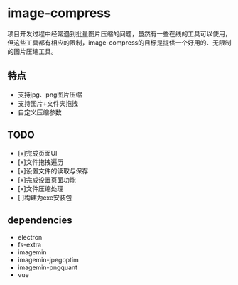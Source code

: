 
# image-compress

项目开发过程中经常遇到批量图片压缩的问题，虽然有一些在线的工具可以使用，但这些工具都有相应的限制，image-compress的目标是提供一个好用的、无限制的图片压缩工具。


## 特点

+ 支持jpg、png图片压缩
+ 支持图片+文件夹拖拽
+ 自定义压缩参数

## TODO

- [x]完成页面UI
- [x]文件拖拽遍历
- [x]设置文件的读取与保存
- [x]完成设置页面功能
- [x]文件压缩处理
- [ ]构建为exe安装包

## dependencies

+ electron
+ fs-extra
+ imagemin
+ imagemin-jpegoptim
+ imagemin-pngquant
+ vue
